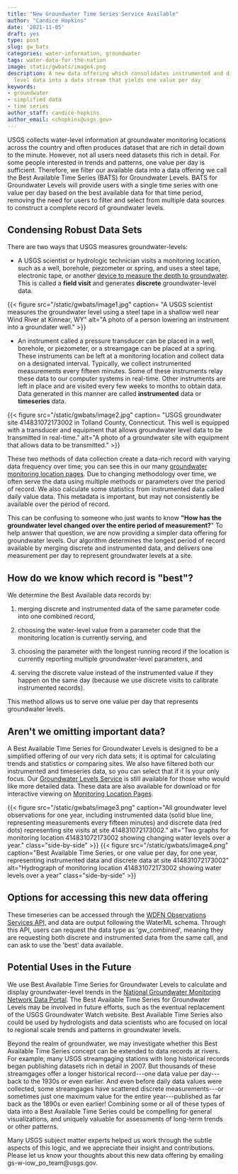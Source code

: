 ```yaml
---
title: "New Groundwater Time Series Service Available"
author: "Candice Hopkins"
date: '2021-11-05'
draft: yes
type: post
slug: gw_bats
categories: water-information, groundwater
tags: water-data-for-the-nation
image: static/gwbats/image4.png
description: A new data offering which consolidates instrumented and discrete groundwater
  level data into a data stream that yields one value per day
keywords:
- groundwater
- simplified data
- time series
author_staff: candice-hopkins
author_email: <chopkins@usgs.gov>
---
```



USGS collects water-level information at groundwater monitoring
locations across the country and often produces dataset that are rich in
detail down to the minute. However, not all users need datasets this
rich in detail. For some people interested in trends and patterns, one
value per day is sufficient. Therefore, we filter our available data
into a data offering we call the Best Available Time Series (BATS) for
Groundwater Levels. BATS for Groundwater Levels will provide users with
a single time series with one value per day based on the best available
data for that time period, removing the need for users to filter and
select from multiple data sources to construct a complete record of
groundwater levels.

## Condensing Robust Data Sets

There are two ways that USGS measures groundwater-levels:

-   A USGS scientist or hydrologic technician visits a monitoring
    location, such as a well, borehole, piezometer or spring, and uses a
    steel tape, electronic tape, or another [device to measure the depth
    to
    groundwater](https://www.usgs.gov/special-topic/water-science-school/science/how-do-hydrologists-locate-groundwater?qt-science_center_objects=0#qt-science_center_objects).
    This is called a **field visit** and generates **discrete**
    groundwater-level data.

<div>
{{< figure src="/static/gwbats/image1.jpg" caption= "A USGS scientist measures the groundwater level using a steel tape in a shallow well near Wind River at Kinnear, WY" alt="A photo of a person lowering an instrument into a groundater well." >}}
</div>



-   An instrument called a pressure transducer can be placed in a well,
    borehole, or piezometer, or a streamgage can be placed at a spring.
    These instruments can be left at a monitoring location and collect
    data on a designated interval. Typically, we collect instrumented
    measurements every fifteen minutes. Some of these instruments relay
    these data to our computer systems in real-time. Other instruments
    are left in place and are visited every few weeks to months to
    obtain data. Data generated in this manner are called
    **instrumented** data or **timeseries** data.

<div>
{{< figure src="/static/gwbats/image2.jpg" caption= "USGS groundwater site
414831072173002 in Tolland County, Connecticut. This well is equipped with a transducer
and equipment that allows groundwater level data to be transmitted in
real-time." alt="A photo of a groundwater site with equipment that allows data to be transmitted." >}}

</div>



These two methods of data collection create a data-rich record with
varying data frequency over time; you can see this in our many
[groundwater monitoring location
pages](https://waterdata.usgs.gov/blog/groundwater-field-visits-monitoring-location-pages/).
Due to changing methodology over time, we often serve the data using
multiple methods or parameters over the period of record. We also
calculate some statistics from instrumented data called daily value
data. This metadata is important, but may not consistently be available
over the period of record.

This can be confusing to someone who just wants to know **"How has the
groundwater level changed over the entire period of measurement?**" To
help answer that question, we are now providing a simpler data offering
for groundwater levels. Our algorithm determines the longest period of
record available by merging discrete and instrumented data, and delivers
one measurement per day to represent groundwater levels at a site.

## 

## How do we know which record is "best"?

We determine the Best Available data records by:

1.  merging discrete and instrumented data of the same parameter code
    into one combined record,

2.  choosing the water-level value from a parameter code that the
    monitoring location is currently serving, and

3.  choosing the parameter with the longest running record if the
    location is currently reporting multiple groundwater-level
    parameters, and

4.  serving the discrete value instead of the instrumented value if they
    happen on the same day (because we use discrete visits to calibrate
    instrumented records).

This method allows us to serve one value per day that represents
groundwater levels.

## 

## Aren't we omitting important data?

A Best Available Time Series for Groundwater Levels is designed to be a
simplified offering of our very rich data sets; it is optimal for
calculating trends and statistics or comparing sites. We also have
filtered both our instrumented and timeseries data, so you can select
that if it is your only focus. Our [Groundwater Levels
Service](https://waterservices.usgs.gov/rest/GW-Levels-Test-Tool.html)
is still available for those who would like more detailed data. These
data are also available for download or for interactive viewing on
[Monitoring Location
Pages](https://waterdata.usgs.gov/blog/how-to-use-nextgen-pages/).

<div class="grid-row">

{{< figure src="/static/gwbats/image3.png" caption="All groundwater level observations for one year, including
instrumented data (solid blue line, representing measurements every fifteen minutes) and discrete data (red dots) representing site visits at site 414831072173002." alt="Two graphs for monitoring location 414831072173002 showing changing water levels over a year." class="side-by-side" >}}
{{< figure src="/static/gwbats/image4.png" caption="Best Available Time Series, or one value per day, for one
year, representing instrumented data and discrete data at site
414831072173002" alt="Hydrograph of monitoring location 414831072173002 showing water levels over a year" class="side-by-side" >}}

</div>

## Options for accessing this new data offering

These timeseries can be accessed through the [WDFN Observations Services
API,](https://labs.waterdata.usgs.gov/api/observations/swagger-ui/index.html?url=/api/observations/v3/api-docs#/Observations%20Data%20Sets/getTimeSeries)
and data are output following the WaterML schema. Through this API,
users can request the data type as 'gw_combined', meaning they are
requesting both discrete and instrumented data from the same call, and
can ask to use the 'best' data available.

## Potential Uses in the Future

We use Best Available Time Series for Groundwater Levels to calculate
and display groundwater-level trends in the [National Groundwater
Monitoring Network Data Portal](https://cida.usgs.gov/ngwmn/index.jsp).
The Best Available Time Series for Groundwater Levels may be involved in
future efforts, such as the eventual replacement of the USGS Groundwater
Watch website. Best Available Time Series also could be used by
hydrologists and data scientists who are focused on local to regional
scale trends and patterns in groundwater levels.

Beyond the realm of groundwater, we may investigate whether this Best
Available Time Series concept can be extended to data records at rivers.
For example, many USGS streamgaging stations with long historical
records began publishing datasets rich in detail in 2007. But thousands
of these streamgages offer a longer historical record---one data value
per day---back to the 1930s or even earlier. And even before daily data
values were collected, some streamgages have scattered discrete
measurements---or sometimes just one maximum value for the entire
year---published as far back as the 1890s or even earlier! Combining
some or all of these types of data into a Best Available Time Series
could be compelling for general visualizations, and uniquely valuable
for assessments of long-term trends or other patterns.

Many USGS subject matter experts helped us work through the subtle
aspects of this logic, and we appreciate their insight and
contributions. Please let us know your thoughts about this new data
offering by emailing gs-w-iow_po_team\@usgs.gov.
